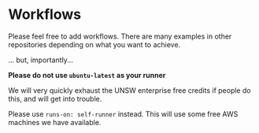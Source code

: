 # Workflows

Please feel free to add workflows. There are many examples in other repositories depending on what you want to achieve.


... but, importantly...

**Please do not use `ubuntu-latest` as your runner**


We will very quickly exhaust the UNSW enterprise free credits if people do this, and will get into trouble.

Please use `runs-on: self-runner` instead. This will use some free AWS machines we have available.
